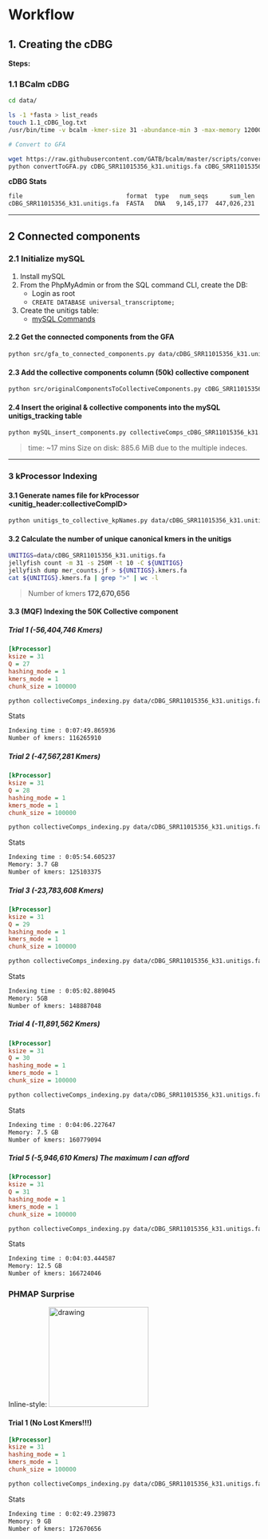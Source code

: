 # Workflow

## 1. Creating the cDBG

**Steps:**

### 1.1 BCalm cDBG

```bash
cd data/

ls -1 *fasta > list_reads
touch 1.1_cDBG_log.txt
/usr/bin/time -v bcalm -kmer-size 31 -abundance-min 3 -max-memory 12000 -out cDBG_SRR11015356_k31 -in list_reads &> 1.1_cDBG_log.txt

# Convert to GFA

wget https://raw.githubusercontent.com/GATB/bcalm/master/scripts/convertToGFA.py
python convertToGFA.py cDBG_SRR11015356_k31.unitigs.fa cDBG_SRR11015356_k31.unitigs.gfa 31 --single-directed

```

**cDBG Stats**

```txt
file                             format  type   num_seqs      sum_len  min_len  avg_len  max_len
cDBG_SRR11015356_k31.unitigs.fa  FASTA   DNA   9,145,177  447,026,231       31     48.9    5,027
```

---

## 2 Connected components

### 2.1 Initialize mySQL

1. Install mySQL
2. From the PhpMyAdmin or from the SQL command CLI, create the DB:
    - Login as root
    - `CREATE DATABASE universal_transcriptome;`
3. Create the unitigs table:
    - [mySQL Commands](./src/mysql_scripts/create_unitigs_tracking.sql)

#### 2.2 Get the connected components from the GFA

```bash
python src/gfa_to_connected_components.py data/cDBG_SRR11015356_k31.unitigs.gfa
```

#### 2.3 Add the collective components column (50k) collective component

```bash
python src/originalComponentsToCollectiveComponents.py cDBG_SRR11015356_k31.unitigs.gfa.components.csv 50000
```

#### 2.4 Insert the original & collective components into the mySQL unitigs_tracking table

```bash
python mySQL_insert_components.py collectiveComps_cDBG_SRR11015356_k31.unitigs.gfa.components.tsv
```

> time: ~17 mins
> Size on disk: 885.6 MiB due to the multiple indeces.

---

### 3 kProcessor Indexing

#### 3.1 Generate names file for kProcessor <unitig_header:collectiveCompID>

```bash
python unitigs_to_collective_kpNames.py data/cDBG_SRR11015356_k31.unitigs.fa collectiveComps_cDBG_SRR11015356_k31.unitigs.gfa.components.tsv
```

#### 3.2 Calculate the number of unique canonical kmers in the unitigs

```bash
UNITIGS=data/cDBG_SRR11015356_k31.unitigs.fa
jellyfish count -m 31 -s 250M -t 10 -C ${UNITIGS}
jellyfish dump mer_counts.jf > ${UNITIGS}.kmers.fa
cat ${UNITIGS}.kmers.fa | grep ">" | wc -l
```

> Number of kmers **172,670,656**

#### 3.3 **(MQF)** Indexing the 50K Collective component

##### Trial 1 (-56,404,746 Kmers)

```ini
[kProcessor]
ksize = 31
Q = 27
hashing_mode = 1
kmers_mode = 1
chunk_size = 100000
```

```bash
python collectiveComps_indexing.py data/cDBG_SRR11015356_k31.unitigs.fa
```

Stats

```txt
Indexing time : 0:07:49.865936
Number of kmers: 116265910
```

##### Trial 2 (-47,567,281 Kmers)

```ini
[kProcessor]
ksize = 31
Q = 28
hashing_mode = 1
kmers_mode = 1
chunk_size = 100000
```

```bash
python collectiveComps_indexing.py data/cDBG_SRR11015356_k31.unitigs.fa
```

Stats

```txt
Indexing time : 0:05:54.605237
Memory: 3.7 GB
Number of kmers: 125103375
```

##### Trial 3 (-23,783,608 Kmers)

```ini
[kProcessor]
ksize = 31
Q = 29
hashing_mode = 1
kmers_mode = 1
chunk_size = 100000
```

```bash
python collectiveComps_indexing.py data/cDBG_SRR11015356_k31.unitigs.fa
```

Stats

```txt
Indexing time : 0:05:02.889045
Memory: 5GB
Number of kmers: 148887048
```

##### Trial 4 (-11,891,562 Kmers)

```ini
[kProcessor]
ksize = 31
Q = 30
hashing_mode = 1
kmers_mode = 1
chunk_size = 100000
```

```bash
python collectiveComps_indexing.py data/cDBG_SRR11015356_k31.unitigs.fa
```

Stats

```txt
Indexing time : 0:04:06.227647
Memory: 7.5 GB
Number of kmers: 160779094
```

##### Trial 5 (-5,946,610 Kmers) **The maximum I can afford**

```ini
[kProcessor]
ksize = 31
Q = 31
hashing_mode = 1
kmers_mode = 1
chunk_size = 100000
```

```bash
python collectiveComps_indexing.py data/cDBG_SRR11015356_k31.unitigs.fa
```

Stats

```txt
Indexing time : 0:04:03.444587
Memory: 12.5 GB
Number of kmers: 166724046

```

### **PHMAP Surprise**

Inline-style:
<img src="https://www.pngfind.com/pngs/m/9-94551_graphic-ballon-vector-surprise-box-sorpresa-comic-png.png" alt="drawing" width="200"/>

#### Trial 1 (No Lost Kmers!!!)

```ini
[kProcessor]
ksize = 31
hashing_mode = 1
kmers_mode = 1
chunk_size = 100000
```

```bash
python collectiveComps_indexing.py data/cDBG_SRR11015356_k31.unitigs.fa
```

Stats

```txt
Indexing time : 0:02:49.239873
Memory: 9 GB
Number of kmers: 172670656

```
